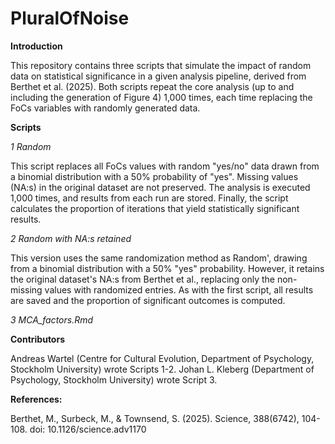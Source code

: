 # PluralOfNoise

**Introduction**

This repository contains three scripts that simulate the impact of random data on statistical significance in a given analysis pipeline, derived from Berthet et al. (2025). Both scripts repeat the core analysis (up to and including the generation of Figure 4) 1,000 times, each time replacing the FoCs variables with randomly generated data.

**Scripts**

_1 Random_

This script replaces all FoCs values with random "yes/no" data drawn from a binomial distribution with a 50% probability of "yes". Missing values (NA:s) in the original dataset are not preserved. The analysis is executed 1,000 times, and results from each run are stored. Finally, the script calculates the proportion of iterations that yield statistically significant results.

_2 Random with NA:s retained_

This version uses the same randomization method as Random', drawing from a binomial distribution with a 50% "yes" probability. However, it retains the original dataset's NA:s from Berthet et al., replacing only the non-missing values with randomized entries. As with the first script, all results are saved and the proportion of significant outcomes is computed.

_3 MCA_factors.Rmd_

**Contributors**

Andreas Wartel (Centre for Cultural Evolution, Department of Psychology, Stockholm University) wrote Scripts 1-2.
Johan L. Kleberg (Department of Psychology, Stockholm University) wrote Script 3. 

**References:**

Berthet, M., Surbeck, M., & Townsend, S. (2025). Science, 388(6742), 104-108. doi: 10.1126/science.adv1170
